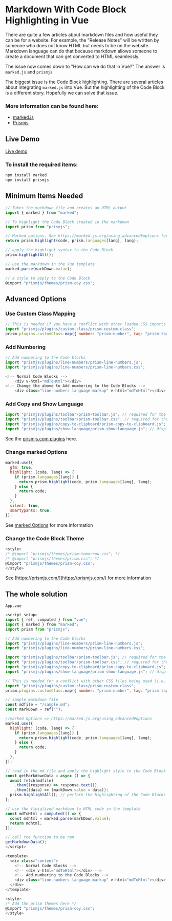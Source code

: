 # Markdown With Code Block Highlighting in Vue

There are quite a few articles about markdown files and how useful they can be for a website. For example, the "Release Notes" will be written by someone who does not know HTML but needs to be on the website. Markdown language can do that because markdown allows someone to create a document that can get converted to HTML seamlessly.

The issue now comes down to "How can we do that in Vue?" The answer is `marked.js` and `prismjs`

The biggest issue is the Code Block highlighting. There are several articles about integrating `marked.js` into Vue. But the highlighting of the Code Block is a different story. Hopefully we can solve that issue.

### More information can be found here:
- [marked.js](https://marked.js.org/)
- [Prismjs](https://prismjs.com/)

## Live Demo
[Live demo](https://blog.theheadfamily.com/blog/blog3)

### To install the required items:
```js
npm install marked
npm install prismjs
```

## Minimum Items Needed
```js
// Takes the markdown file and creates an HTML output
import { marked } from "marked"; 
```
```js
// To highlight the Code Block created in the markdown
import prism from "prismjs";
```
```js
// Marked options. See https://marked.js.org/using_advanced#options for more information
return prism.highlight(code, prism.languages[lang], lang);
```
```js
// apply the highlight syntax to the Code Block
prism.highlightAll();
```
```js
// use the markdown in the Vue template
marked.parse(markDown.value);
```
```js
// a style to apply to the Code Block
@import "prismjs/themes/prism-coy.css"; 
```

## Advanced Options
### Use Custom Class Mapping
```js
// This is needed if you have a conflict with other loaded CSS imports (i.e. Bulma).
import "prismjs/plugins/custom-class/prism-custom-class";
prism.plugins.customClass.map({ number: "prism-number", tag: "prism-tag" });
```

### Add Numbering
```js
// Add numbering to the Code blocks
import "prismjs/plugins/line-numbers/prism-line-numbers.js";
import "prismjs/plugins/line-numbers/prism-line-numbers.css";

<!-- Normal Code Blocks -->
	<div v-html="mdToHtml"></div>
<!-- Change the above to Add numbering to the Code Blocks -->
	<div class="line-numbers language-markup" v-html="mdToHtml"></div>
```

### Add Copy and Show Language
```js
import "prismjs/plugins/toolbar/prism-toolbar.js"; // required for the following plugins
import "prismjs/plugins/toolbar/prism-toolbar.css"; // required for the following plugins
import "prismjs/plugins/copy-to-clipboard/prism-copy-to-clipboard.js"; // show copy button
import "prismjs/plugins/show-language/prism-show-language.js"; // display the language of the code block

```
See the [prismjs.com plugins](https://prismjs.com/index.html#plugins) here.



### Change marked Options
```js
marked.use({
  gfm: true,
  highlight: (code, lang) => {
    if (prism.languages[lang]) {
      return prism.highlight(code, prism.languages[lang], lang);
    } else {
      return code;
    }
  },
  silent: true,
  smartypants: true,
});
```
See [marked Options](https://marked.js.org/using_advanced#options) for more information

### Change the Code Block Theme
```js
<style>
/* @import "prismjs/themes/prism-tomorrow.css"; */
/* @import "prismjs/themes/prism.css"; */
@import "prismjs/themes/prism-coy.css"; 
</style>
```
See [https://prismjs.com/](https://prismjs.com/) for more information

## The whole solution
`App.vue`
```js
<script setup>
import { ref, computed } from "vue";
import { marked } from "marked";
import prism from "prismjs";

// Add numbering to the Code blocks
import "prismjs/plugins/line-numbers/prism-line-numbers.js";
import "prismjs/plugins/line-numbers/prism-line-numbers.css";

import "prismjs/plugins/toolbar/prism-toolbar.js"; // required for the following plugins
import "prismjs/plugins/toolbar/prism-toolbar.css"; // required for the following plugins
import "prismjs/plugins/copy-to-clipboard/prism-copy-to-clipboard.js"; // show copy button
import "prismjs/plugins/show-language/prism-show-language.js"; // display the language of the code block

// This is needed for a conflict with other CSS files being used (i.e. Bulma).
import "prismjs/plugins/custom-class/prism-custom-class";
prism.plugins.customClass.map({ number: "prism-number", tag: "prism-tag" });

// sample markdown file
const mdfile = "/sample.md";
const markDown = ref("");

//marked Options => https://marked.js.org/using_advanced#options
marked.use({
  highlight: (code, lang) => {
    if (prism.languages[lang]) {
      return prism.highlight(code, prism.languages[lang], lang);
    } else {
      return code;
    }
  },
});

// read in the md file and apply the highlight style to the Code Block
const getMarkdownData = async () => {
  await fetch(mdfile)
    .then((response) => response.text())
    .then((data) => (markDown.value = data));
  prism.highlightAll(); // perform the highlighting of the Code Blocks
};

// use the finialized markdown to HTML code in the template
const mdToHtml = computed(() => {
  const mdhtml = marked.parse(markDown.value);
  return mdhtml;
});

// call the function to be ran
getMarkdownData();
</script>

<template>
  <div class="content">
    <!-- Normal Code Blocks -->
    <!-- <div v-html="mdToHtml"></div> -->
    <!-- Add numbering to the Code Blocks -->
    <div class="line-numbers language-markup" v-html="mdToHtml"></div>
  </div>
</template>

<style>
/* Add the prism themes here */
@import "prismjs/themes/prism-coy.css";
</style>
```
